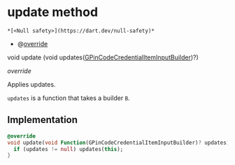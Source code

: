 


# update method




    *[<Null safety>](https://dart.dev/null-safety)*



- @[override](https://api.flutter.dev/flutter/dart-core/override-constant.html)

void update
(void updates([GPinCodeCredentialItemInputBuilder](../../third_party_yonomi_graphql_schema_schema.docs.schema.gql/GPinCodeCredentialItemInputBuilder-class.md))?)

_override_



<p>Applies updates.</p>
<p><code>updates</code> is a function that takes a builder <code>B</code>.</p>



## Implementation

```dart
@override
void update(void Function(GPinCodeCredentialItemInputBuilder)? updates) {
  if (updates != null) updates(this);
}
```







